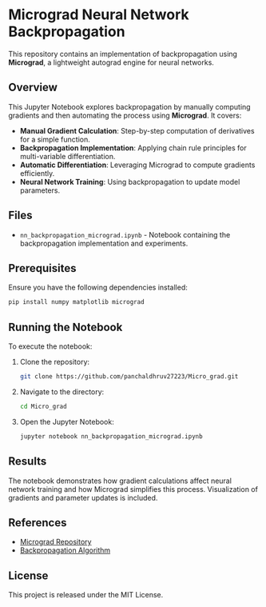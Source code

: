 # Micrograd Neural Network Backpropagation

This repository contains an implementation of backpropagation using **Micrograd**, a lightweight autograd engine for neural networks.

## Overview
This Jupyter Notebook explores backpropagation by manually computing gradients and then automating the process using **Micrograd**. It covers:

- **Manual Gradient Calculation**: Step-by-step computation of derivatives for a simple function.
- **Backpropagation Implementation**: Applying chain rule principles for multi-variable differentiation.
- **Automatic Differentiation**: Leveraging Micrograd to compute gradients efficiently.
- **Neural Network Training**: Using backpropagation to update model parameters.

## Files
- `nn_backpropagation_micrograd.ipynb` - Notebook containing the backpropagation implementation and experiments.

## Prerequisites
Ensure you have the following dependencies installed:

```bash
pip install numpy matplotlib micrograd
```

## Running the Notebook
To execute the notebook:

1. Clone the repository:
   ```bash
   git clone https://github.com/panchaldhruv27223/Micro_grad.git
   ```
2. Navigate to the directory:
   ```bash
   cd Micro_grad
   ```
3. Open the Jupyter Notebook:
   ```bash
   jupyter notebook nn_backpropagation_micrograd.ipynb
   ```

## Results
The notebook demonstrates how gradient calculations affect neural network training and how Micrograd simplifies this process. Visualization of gradients and parameter updates is included.

## References
- [Micrograd Repository](https://github.com/karpathy/micrograd)
- [Backpropagation Algorithm](https://en.wikipedia.org/wiki/Backpropagation)

## License
This project is released under the MIT License.

